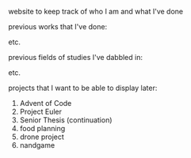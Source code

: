 website to keep track of who I am and what I've done

previous works that I've done:

etc.

previous fields of studies I've dabbled in:

etc.

projects that I want to be able to display later:

1. Advent of Code
2. Project Euler
3. Senior Thesis (continuation)
4. food planning
5. drone project
6. nandgame

